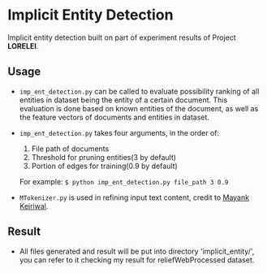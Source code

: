 # Implicit Entity Detection
Implicit entity detection built on part of experiment results of Project **LORELEI**.

## Usage
* `imp_ent_detection.py` can be called to evaluate possibility ranking of all entities in dataset being the entity of a certain document. This evaluation is done based on known entities of the document, as well as the feature vectors of documents and entities in dataset.

* `imp_ent_detection.py` takes four arguments, in the order of:
	1. File path of documents
	2. Threshold for pruning entities(3 by default)
	3. Portion of edges for training(0.9 by default)

	For example: `$ python imp_ent_detection.py file_path 3 0.9`
* `MTokenizer.py` is used in refining input text content, credit to [Mayank Kejriwal](http://usc-isi-i2.github.io/kejriwal/).

## Result
* All files generated and result will be put into directory 'implicit_entity/', you can refer to it checking my result for reliefWebProcessed dataset.